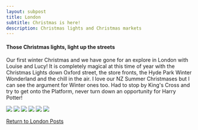 ```yaml
---
layout: subpost
title: London
subtitle: Christmas is here!
description: Christmas lights and Christmas markets
---
```


<h4>Those Christmas lights, light up the streets</h4>

Our first winter Christmas and we have gone for an explore in London with Louise and Lucy!
It is completely magical at this time of year with the Christmas Lights down Oxford street, the store fronts, the Hyde Park Winter Wonderland and 
the chill in the air. I love our NZ Summer Christmases but I can see the argument for Winter ones too.
Had to stop by King's Cross and try to get onto the Platform, never turn down an opportunity for Harry Potter!

<img src="https://adventuresofthetravellingtwins.com/Photos/2013-12-21-LondonChristmas/P1030046.JPG" class="image3">
<img src="https://adventuresofthetravellingtwins.com/Photos/2013-12-21-LondonChristmas/P1030045.JPG class="image3">
<img src="https://adventuresofthetravellingtwins.com/Photos/2013-12-21-LondonChristmas/P1030048.JPG class="image3">
<img src="https://adventuresofthetravellingtwins.com/Photos/2013-12-21-LondonChristmas/P1030140.JPG class="image3">
<img src="https://adventuresofthetravellingtwins.com/Photos/2013-12-21-LondonChristmas/P1030373.JPG class="image3">
<img src="https://adventuresofthetravellingtwins.com/Photos/2013-12-21-LondonChristmas/IMG_0415.jpg class="image3">

<a href="https://adventuresofthetravellingtwins.com/2013/09/03/London/">Return to London Posts</a>
